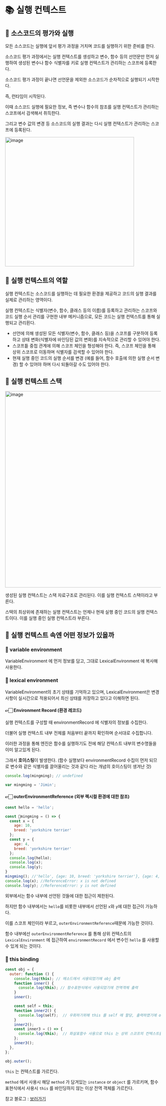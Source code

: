 # 📚 실행 컨텍스트

## 🎀 소스코드의 평가와 실행

모든 소스코드는 실행에 앞서 평가 과정을 거치며 코드를 실행하기 위한 준비를 한다.

소스코드 평가 과정에서는 실행 컨텍스트를 생성하고 변수, 함수 등의 선언문만 먼저 실행하여 생성된 변수나 함수 식별자를 키로 실행 컨텍스트가 관리하는 스코프에 등록한다.

소스코드 평가 과정이 끝나면 선언문을 제외한 소스코드가 순차적으로 실행되기 시작한다.

즉, 런타임이 시작된다.

이때 소스코드 실행에 필요한 정보, 즉 변수나 함수의 참조를 실행 컨텍스트가 관리하는 스코프에서 검색해서 취득한다.

그리고 변수 값의 변경 등 소스코드의 실행 결과는 다시 실행 컨텍스트가 관리하는 스코프에 등록된다.

<img width="417" alt="image" src="https://github.com/mingzzi96/js-deep-dive-study/assets/134386378/13e0b7e5-cfb8-4e53-bd0f-ed26860e3d60">


## 🎀 실행 컨텍스트의 역할

실행 컨텍스트는 소스코드를 실행하는 데 필요한 환경을 제공하고 코드의 실행 결과를 실제로 관리하는 영역이다.

실행 컨텍스트는 식별자(변수, 함수, 클래스 등의 이름)를 등록하고 관리하는 스코프와 코드 실행 순서 관리를 구현한 내부 메커니즘으로, 모든 코드는 실행 컨텍스트를 통해 실행되고 관리횐다.

- 선언에 의해 생성된 모든 식별자(변수, 함수, 클래스 등)을 스코프를 구분하여 등록하고 상태 변화(식별자에 바인딩된 값의 변화)를 지속적으로 관리할 수 있어야 한다.
- 스코프틑 중첩 관계에 의해 스코프 체인을 형성해야 한다. 즉, 스코프 체인을 통해 상위 스코프로 이동하며 식별자를 검색할 수 있어야 한다.
- 현재 실행 중인 코드의 실행 순서를 변경 (예를 들어, 함수 호출에 의한 실행 순서 변경) 할 수 있어야 하며 다시 되돌아갈 수도 있어야 한다.


## 🎀 실행 컨텍스트 스택

<img width="633" alt="image" src="https://github.com/mingzzi96/js-deep-dive-study/assets/134386378/755e0f23-d016-40a8-8726-16191c236a6a">

생성된 실행 컨텍스트는 스택 자료구조로 관리된다. 이를 실행 컨텍스트 스택이라고 부른다.

스택의 최상위에 존재하는 실행 컨텍스트는 언제나 현재 실행 중인 코드의 실행 컨텍스트이다. 이를 실행 중인 실행 컨텍스트라 부른다.


## 🎀 실행 컨텍스트 속엔 어떤 정보가 있을까

### 📌 variable environment

VariableEnvironment 에 먼저 정보를 담고, 그대로 LexicalEnvironment 에 복사해 사용한다.

### 📌 lexical environment

VariableEnvironment의 초기 상태를 기억하고 있으며, LexicalEnvironment은 변경 사항이 실시간으로 적용되어서 최신 상태를 저장하고 있다고 이해하면 된다.

#### 👉🏻 Environment Record (환경 레코드)
실행 컨텍스트를 구성할 때 environmentRecord 에 식별자의 정보를 수집한다. 

더불어 실행 컨텍스트 내부 전체를 처음부터 끝까지 확인하며 순서대로 수집합니다.

이러한 과정을 통해 엔진은 함수를 실행하기도 전에 해당 컨텍스트 내부의 변수명들을 이미 알고있게 된다.

그래서 **호이스팅**이 발생한다. (함수 실행보다 environmentRecord 수집이 먼저 되므로 변수와 같은 식별자를 끌어올리는 것과 같다 라는 개념의 호이스팅이 생겨난 것)

```js
console.log(mingming); // undefined

var mingming = 'Jimin'; 
```

#### 👉🏻 outerEnvironmentReference (외부 렉시컬 환경에 대한 참조)
```js
const hello = 'hello';

const mingming = () => {
  const x = {
    age: 10,
    breed: 'yorkshire terrier'
  };
  const y = {
    age: 4,
    breed: 'yorkshire terrier'
  };
  console.log(hello);
  console.log(x);
  console.log(y);
}
mingming(); //'hello', {age: 10, breed: 'yorkshire terrier'}, {age: 4, breed: 'yorkshire terrier'}
console.log(x); //ReferenceError: x is not defined
console.log(y); //ReferenceError: y is not defined
```

외부에서는 함수 내부에 선언된 것들에 대한 접근이 제한된다.

하지만 함수 내부에서는 `hello`를 비롯한 내부에서 선언된 `x`와 `y`에 대한 접근이 가능하다.

이를 스코프 체인이라 부르고, `outerEnvironmentReference`때문에 가능한 것이다.

함수 내부에선 `outerEnvironmentReference` 를 통해 상위 컨텍스트의 `LexicalEnvironment` 에 접근하여 `environmentRecord` 에서 변수인 `hello` 를 사용할 수 있게 되는 것이다.
 
### 📌 this binding

```js
const obj = {
  outer: function () {
    console.log(this); // 메소드에서 사용되었기에 obj 출력
    function inner() {
      console.log(this); // 함수표현식에서 사용되었기에 전역객체 출력 
    }
    inner();

    const self = this;
    function inner2() {
      console.log(self);  // 우회하기위해 this 를 self 에 할당, 출력하였기에 obj 출력
    }
    inner2();
    const inner3 = () => {
      console.log(this);  // 화살표함수 사용으로 this 는 상위 스코프의 컨텍스트를 가르킴, obj 출력
    };
    inner3();
  },
};

obj.outer();
```

`this` 는 컨텍스트를 가르킨다. 

`method` 에서 사용시 해당 `method` 가 담겨있는 `instance` or `object` 를 가르키며, 함수표현식에서 사용시 `this` 를 바인딩하지 않는 이상 전역 객체를 가르킨다.

참고 블로그 : [보러가기](https://blog.gamguma.dev/post/2022/04/js_execution_context)
